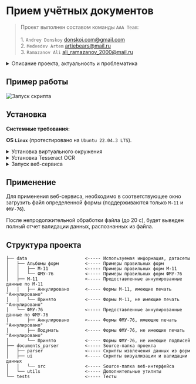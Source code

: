 # Прием учётных документов

> Проект выполнен составом команды `AAA Team`:\
> \
    1. `Andrey Donskoy` <donskoi.com@gmail.com>\
    2. `Medvedev Artem` <artiebears@mail.ru>\
    3. `Ramazanov Ali` <ali_ramazanov_2000@mail.ru>


<details>
    <summary>Описание проекта, актуальность и проблематика</summary>

## Постановка задачи

Создание или разработка на платформе
существующих автоматизированных систем
функциональности с возможностью
распознавания скан-образа документа на
корректность оформления, для минимизации
трудозатрат при проверке данных, а также
уменьшению рисков искажения бухгалтерской
отчетности.

## Решение

Автоматизированный анализ направленных на проверку первичных учетных документов в реестре.
В реестре приема-передачи первичных документов предлагается реализовать процесс
автоматизированной проверки документа на корректность и полноту оформления до получения в
работу бухгалтером. 

Документ должен содержат набор обязательных реквизитов, предусмотренных:
1. ФЗ-402 «О бухгалтерском учете»;
2. Альбомом форм, утвержденным Распоряжением от 15 декабря 2008 года №2688р с
изменениями;
3. Распоряжением ОАО «РЖД» от 14 января 2013 №45р «О сроках оформления и
предоставления ПУД и счетов-фактур для своевременного отражения фактов хозяйственной жизни
ОАО «РЖД» в бухгалтерском и налоговом учете» и другими нормативными правовыми документами
Компании.

Проверка первичных учетных документов заключается в распознавании документа на предмет
корректного и полного заполнения полей обязательных к заполнению. Если полученный документ не
соответствует заявленным требованиям, то документу присваивается статус «Возвращен», если все
соответствует, то документу присваивается статус «Акцептован»

</details>

## Пример работы
![Запуск скрипта](data/example.gif)

## Установка 

**Системные требования:** 

**OS `Linux`** (протестировано на `Ubuntu 22.04.3 LTS`).
    

<details>
  <summary>Установка виртуального окружения</summary>
    
В качестве менеджера пакетов используется Poetry.
Все необходимые зависимости зафиксированы в конфигурационном файле — `pyproject.toml`

```linux
poetry shell 
poetry install 
```
</details>

<details>
  <summary>Установка Tesseract OCR</summary>

Необходимо для применения оптического распознавания символов.

```linux
sudo apt-get install tesseract-ocr
sudo wget -P /usr/share/tesseract-ocr/4.00/tessdata https://github.com/tesseract-ocr/tessdata/raw/main/rus.traineddata
```
</details>


<details>
  <summary>Запуск веб-сервиса</summary>

Скрипт запуска зафиксирован в Makefile и может быть вызван командой:

```linux
make web
```

</details>

## Применение

Для применения веб-сервиса, необходимо в соответствующее окно загрузить файл
определенной формы (поддерживаются только `М-11` и `ФМУ-76`).

После непродолжительной обработки файла (до 20 с), будет выведен 
полный отчет валидации данных, распознанных из файла.

## Структура проекта

```linux
├── data                      <----- Используемая информация, датасеты
│   ├── Альбомы форм          <----- Примеры правильных форм          
│   │   ├── М-11              <----- Примеры правильных форм М-11
│   │   └── ФМУ-76            <----- Примеры правильных форм ФМУ-76
│   ├── М-11                  <----- Предоставленные аннулированные данные по М-11
│   │   ├── Аннулировано      <----- Формы М-11, имеющие печать "Аннулировано"
│   │   └── Принято           <----- Формы М-11, не имеющие печать "Аннулировано"
│   └── ФМУ-76                <----- Предоставленные аннулированные данные по ФМУ-76
│       ├── Аннулировано      <----- Формы ФМУ-76, имеющие печать "Аннулировано"
│       ├── Подумать          <----- Формы ФМУ-76, не имеющие печать "Аннулировано"
│       └── Принято           <----- Формы ФМУ-76, не имеющие подписей
├── documents_parser          <----- Source-папка проекта
│   ├── parser                <----- Скрипты извлечения данных из форм
│   ├── ui                    <----- Скрипты визуализации и валидации данных
│   │   └── src               <----- Source-папка веб-интерфейса
│   └── utils                 <----- Дополнительные утилиты
└── tests                     <----- Тесты
```
